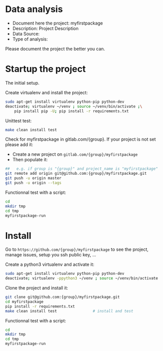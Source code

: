 # Data analysis
- Document here the project: myfirstpackage
- Description: Project Description
- Data Source:
- Type of analysis:

Please document the project the better you can.

# Startup the project

The initial setup.

Create virtualenv and install the project:
```bash
sudo apt-get install virtualenv python-pip python-dev
deactivate; virtualenv ~/venv ; source ~/venv/bin/activate ;\
    pip install pip -U; pip install -r requirements.txt
```

Unittest test:
```bash
make clean install test
```

Check for myfirstpackage in gitlab.com/{group}.
If your project is not set please add it:

- Create a new project on `gitlab.com/{group}/myfirstpackage`
- Then populate it:

```bash
##   e.g. if group is "{group}" and project_name is "myfirstpackage"
git remote add origin git@github.com:{group}/myfirstpackage.git
git push -u origin master
git push -u origin --tags
```

Functionnal test with a script:

```bash
cd
mkdir tmp
cd tmp
myfirstpackage-run
```

# Install

Go to `https://github.com/{group}/myfirstpackage` to see the project, manage issues,
setup you ssh public key, ...

Create a python3 virtualenv and activate it:

```bash
sudo apt-get install virtualenv python-pip python-dev
deactivate; virtualenv -ppython3 ~/venv ; source ~/venv/bin/activate
```

Clone the project and install it:

```bash
git clone git@github.com:{group}/myfirstpackage.git
cd myfirstpackage
pip install -r requirements.txt
make clean install test                # install and test
```
Functionnal test with a script:

```bash
cd
mkdir tmp
cd tmp
myfirstpackage-run
```
